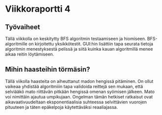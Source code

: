 # Viikkoraportti 4

## Työvaiheet

Tällä viikkolla on keskitytty BFS algoritmin testaamiseen ja hiomiseen.
BFS-algoritmille on kirjoitettu yksikkötestit. GUI:hin lisättiin
tapa seurata tietoja algoritmin menestyksestä pelissä ja siitä kuinka
kauan algoritmillä menee aikaa reitin löytämiseen.

## Mihin haasteihin törmäsin?
Tällä viikolla haasteita on aiheuttanut madon hengissä pitäminen.
On ollut vaikeaa yhdistää algoritmiiin tapa validoida reittejä sen mukaan,
että selviääkö mato riittävän pitkään hengissä omenan syömisen jälkeen.
Mato voi nimittäin ajautua umpikujaan. Ongelman tämän hetkiset ratkaisut
ovat aikavaativuudeltaan eksponentiaalisia suhteessa selvittävien vuorojen
pituuteen ja täten epäkelpoja käytettäväksi reaaliajassa.
